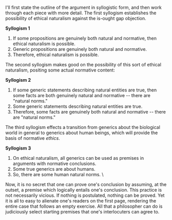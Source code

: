 
I'll first state the outline of the argument in syllogistic form, and then work through each piece with more detail. The first syllogism establishes the possibility of ethical naturalism against the is-ought gap objection. 

**Syllogism 1**

1. If some propositions are genuinely both natural and normative, then ethical naturalism is possible. 
2. Generic propositions are genuinely both natural and normative. 
3. Therefore, ethical naturalism is possible. 

The second syllogism makes good on the possibility of this sort of ethical naturalism, positing some actual normative content: 

**Syllogism 2** 

1. If some generic statements describing natural entities are true, then some facts are both genuinely natural and normative -- there are "natural norms." 
2. Some generic statements describing natural entities are true. 
3. Therefore, some facts are genuinely both natural and normative -- there are "natural norms."

The third syllogism effects a transition from generics about the biological world in general to generics about human beings, which will provide the basis of normative *ethics*. 

**Syllogism 3** 

1. On ethical naturalism, all generics can be used as premises in arguments with normative conclusions. 
2. Some true generics are about humans. 
3. So, there are some human natural norms. \


Now, it is no secret that one can prove one's conclusion by assuming, at the outset, a premise which logically entails one's conclusion. This practice is not necessarily vicious. If nothing is postulated, nothing can be proved. Yet it is all to easy to alienate one's readers on the first page, rendering the entire case that follows an empty exercise. All that a philosopher can do is judiciously select starting premises that one's interlocuters can agree to. 